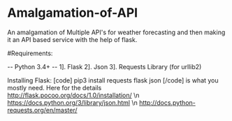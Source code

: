 # Amalgamation-of-API
An amalgamation of Multiple API's for weather forecasting and then making it an API based service with the help of flask.

#Requirements: 

-- Python 3.4+ -- 
1]. Flask
2]. Json
3]. Requests Library (for urllib2)

Installing Flask: 
[code] pip3 install requests flask json [/code]
is what you mostly need. Here for the details
http://flask.pocoo.org/docs/1.0/installation/    \n
https://docs.python.org/3/library/json.html      \n
http://docs.python-requests.org/en/master/       <br>

